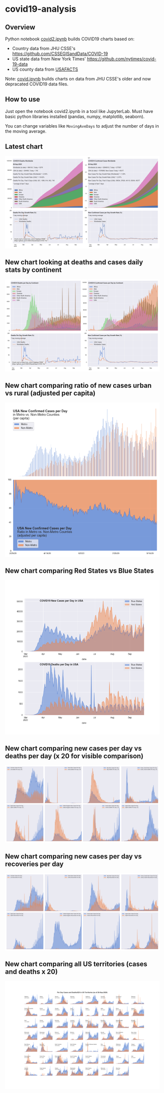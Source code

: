 # covid19-analysis

## Overview
Python notebook [covid2.ipynb](https://github.com/danlaw/covid19-analysis/blob/master/covid2.ipynb) builds COVID19 charts based on:
* Country data from JHU CSSE's https://github.com/CSSEGISandData/COVID-19
* US state data from New York Times' https://github.com/nytimes/covid-19-data
* US county data from [USAFACTS](https://usafacts.org/visualizations/coronavirus-covid-19-spread-map/)

Note: [covid.ipynb](https://github.com/danlaw/covid19-analysis/blob/master/covid.ipynb) builds charts on data from JHU CSSE's older and now depracated COVID19 data files.

## How to use
Just open the notebook covid2.ipynb in a tool like JupyterLab. Must have basic python libraries installed (pandas, numpy, matplotlib, seaborn).

You can change variables like ``MovingAveDays`` to adjust the number of days in the moving average.

## Latest chart
![Latest chart](charts/20200926-covid19-chart.png)

## New chart looking at deaths and cases daily stats by continent
![Comparison chart](charts/20200926-covid19-chart-perday.png)

## New chart comparing ratio of new cases urban vs rural (adjusted per capita)
![Urban rural per capita chart](charts/20200926-US-counties-urban-vs-rural-per-capita.png)

## New chart comparing Red States vs Blue States
![Red vs Blue chart](charts/20200926-compare-daily-red-vs-blue-states.png)

## New chart comparing new cases per day vs deaths per day (x 20 for visible comparison)
![Comparison chart](charts/20200926-comparison-chart.png)

## New chart comparing new cases per day vs recoveries per day
![Recovery chart](charts/20200926-comparison-recovery-chart.png)

## New chart comparing all US territories (cases and deaths x 20)
![Territories chart](charts/20200926-compare-US-territories.png)

